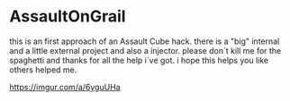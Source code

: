 # AssaultOnGrail
this is an first approach of an Assault Cube hack.
there is a "big" internal and a little external project and also a injector.
please don´t kill me for the spaghetti and thanks for all the help i´ve got.
i hope this helps you like others helped me.

https://imgur.com/a/6yguUHa
